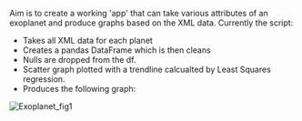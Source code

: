 Aim is to create a working 'app' that can take various attributes of an exoplanet and produce graphs based on the XML data. Currently the script:

- Takes all XML data for each planet
- Creates a pandas DataFrame which is then cleans
- Nulls are dropped from the df.
- Scatter graph plotted with a trendline calcualted by Least Squares regression.
- Produces the following graph:

 ![Exoplanet_fig1](https://github.com/vluke123/Exoplanet_data/assets/65224469/db5e237e-b9f3-42c3-99df-899173f3cc32)
